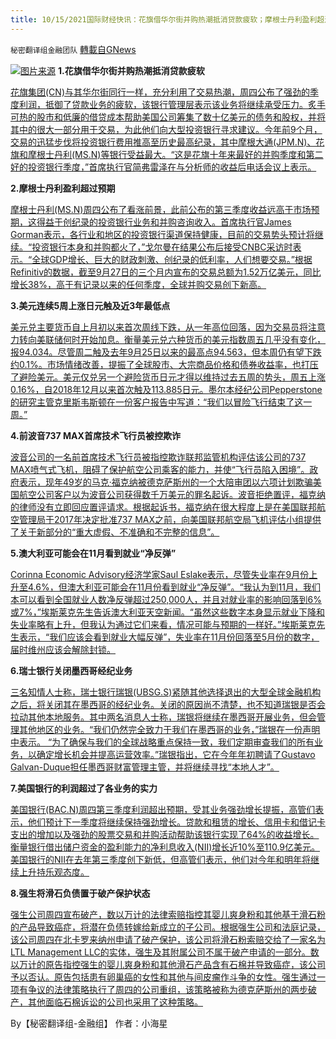 ```yaml
---
title: 10/15/2021国际财经快讯：花旗借华尔街并购热潮抵消贷款疲软；摩根士丹利盈利超过预期
---
```

`秘密翻译组金融团队` [轉載自GNews](https://gnews.org/zh-hans/1596255/)

![](https://assets.gnews.org/wp-content/uploads/2021/10/图片1-50.png)[图片来源](https://www.reuters.com/)
**1.花旗借华尔街并购热潮抵消贷款疲软**

[花旗集团(CN)与其华尔街同行一样，充分利用了交易热潮，周四公布了强劲的季度利润，抵御了贷款业务的疲软，该银行管理层表示该业务将继续承受压力。炙手可热的股市和低廉的借贷成本帮助美国公司筹集了数十亿美元的债务和股权，并将其中的很大一部分用于交易，为此他们向大型投资银行寻求建议。今年前9个月，交易的迅猛步伐将投资银行费用推高至历史最高纪录，其中摩根大通(JPM.N)、花旗和摩根士丹利(MS.N)等银行受益最大。“这是花旗十年来最好的并购季度和第二好的投资银行季度，”首席执行官简弗雷泽在与分析师的收益后电话会议上表示。](https://www.reuters.com/business/finance/citigroup-profit-beats-estimates-reserve-release-2021-10-14/)

**2.摩根士丹利盈利超过预期**

[摩根士丹利(MS.N)周四公布了看涨前景，此前公布的第三季度收益远高于市场预期，这得益于创纪录的投资银行业务和并购咨询收入。首席执行官James Gorman表示，各行业和地区的投资银行渠道保持健康，目前的交易势头预计将继续。“投资银行本身和并购都火了，”戈尔曼在结果公布后接受CNBC采访时表示。“全球GDP增长、巨大的财政刺激、创纪录的低利率，人们想要交易。”根据Refinitiv的数据，截至9月27日的三个月内宣布的交易总额为1.52万亿美元，同比增长38%，高于有记录以来的任何季度，全球并购交易创下新高。](https://www.reuters.com/business/finance/morgan-stanley-quarterly-profit-jumps-dealmaking-boom-2021-10-14/)

**3.美元连续5周上涨日元触及近3年最低点**

[美元兑主要货币自上月初以来首次周线下跌，从一年高位回落，因为交易员将注意力转向美联储何时开始加息。衡量美元兑六种货币的美元指数周五几乎没有变化，报94.034。尽管周二触及去年9月25日以来的最高点94.563，但本周仍有望下跌约0.1%。市场情绪改善，提振了全球股市、大宗商品价格和债券收益率，也打压了避险美元。美元仅兑另一个避险货币日元才得以维持过去五周的势头，周五上涨0.16%，自2018年12月以来首次触及113.885日元。墨尔本经纪公司Pepperstone的研究主管克里斯韦斯顿在一份客户报告中写道：“我们以冒险飞行结束了这一周。”](https://www.oann.com/dollar-set-to-snap-5-week-win-but-yen-hits-lowest-in-almost-3-years/)

**4.前波音737 MAX首席技术飞行员被控欺诈**

[波音公司的一名前首席技术飞行员被指控欺诈联邦监管机构评估该公司的737 MAX喷气式飞机，阻碍了保护航空公司乘客的能力，并使“飞行员陷入困境”。政府表示，现年49岁的马克·福克纳被德克萨斯州的一个大陪审团以六项计划欺骗美国航空公司客户以为波音公司获得数千万美元的罪名起诉。波音拒绝置评，福克纳的律师没有立即回应置评请求。根据起诉书，福克纳在很大程度上是在美国联邦航空管理局于2017年决定批准737 MAX之前，向美国联邦航空局飞机评估小组提供了关于新部分的“重大虚假、不准确和不完整的信息”。](https://www.oann.com/ex-boeing-737-max-chief-technical-pilot-indicted-for-fraud-u-s-justice-dept/)

**5.澳大利亚可能会在11月看到就业“净反弹”**

[Corinna Economic Advisory经济学家Saul Eslake表示，尽管失业率在9月份上升至4.6%，但澳大利亚可能会在11月份看到就业“净反弹”。“我认为到11月，我们本可以看到全国就业人数净反弹超过250,000人，并且对就业率的影响回落到6%或7%，”埃斯莱克先生告诉澳大利亚天空新闻。“虽然这些数字本身显示就业下降和失业率略有上升，但我认为通过它们来看，情况可能与预期的一样好。”埃斯莱克先生表示，“我们应该会看到就业大幅反弹”，失业率在11月份回落至5月份的数字，届时维州应该会解除封锁。](https://www.skynews.com.au/business/finance/australia-could-see-a-net-rebound-in-employment-come-november/video/99d83b92bcce5ccd21785788aa532525)

**6.瑞士银行关闭墨西哥经纪业务**

[三名知情人士称，瑞士银行瑞银(UBSG.S)紧随其他选择退出的大型全球金融机构之后，将关闭其在墨西哥的经纪业务。关闭的原因尚不清楚，也不知道瑞银是否会拉动其他本地服务。其中两名消息人士称，瑞银将继续在墨西哥开展业务，但会管理其他地区的业务。“我们仍然完全致力于我们在墨西哥的业务，”瑞银在一份声明中表示。 “为了确保与我们的全球战略重点保持一致，我们定期审查我们的所有业务，以确定增长机会并提高运营效率。”瑞银指出，它在今年年初聘请了Gustavo Galvan-Duque担任墨西哥财富管理主管，并将继续寻找“本地人才”。](https://www.reuters.com/business/swiss-bank-ubs-closing-brokerage-business-mexico-sources-2021-10-14/)

**7.美国银行的利润超过了各业务的实力**

[美国银行(BAC.N)周四第三季度利润超出预期，受其业务强劲增长提振，高管们表示，他们预计下一季度将继续保持强劲增长。贷款和租赁的增长、信用卡和借记卡支出的增加以及强劲的股票交易和并购活动帮助该银行实现了64%的收益增长。衡量银行借出储户资金的盈利能力的净利息收入(NII)增长近10%至110.9亿美元。美国银行的NII在去年第三季度创下新低，但高管们表示，他们对今年和明年将继续上升持乐观态度。](https://www.reuters.com/business/finance/bank-america-profit-surges-reserve-release-boost-2021-10-14/)

**8.强生将滑石负债置于破产保护状态**

[强生公司周四宣布破产，数以万计的法律索赔指控其婴儿爽身粉和其他基于滑石粉的产品导致癌症，将潜在负债转嫁给新成立的子公司。根据强生公司和法庭记录，该公司周四在北卡罗来纳州申请了破产保护，该公司将滑石粉索赔交给了一家名为LTL Management LLC的实体，强生及其附属公司不属于破产申请的一部分。数以万计的原告指控强生的婴儿爽身粉和其他滑石产品含有石棉并导致癌症，该公司予以否认。原告包括患有卵巢癌的女性和其他与间皮瘤作斗争的女性。强生通过一项有争议的法律策略执行了周四的公司重组，该策略被称为德克萨斯州的两步破产，其他面临石棉诉讼的公司也采用了这种策略。](https://www.oann.com/jj-unit-to-manage-talc-claims-files-for-bankruptcy-protection/)

By【秘密翻译组-金融组】
作者：小海星
